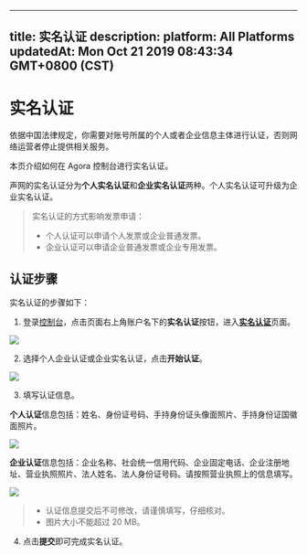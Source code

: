 
---
title: 实名认证
description: 
platform: All Platforms
updatedAt: Mon Oct 21 2019 08:43:34 GMT+0800 (CST)
---
# 实名认证
依据中国法律规定，你需要对账号所属的个人或者企业信息主体进行认证，否则网络运营者停止提供相关服务。

本页介绍如何在 Agora 控制台进行实名认证。

声网的实名认证分为**个人实名认证**和**企业实名认证**两种。个人实名认证可升级为企业实名认证。

> 实名认证的方式影响发票申请：
> - 个人认证可以申请个人发票或企业普通发票。
> - 企业认证可以申请企业普通发票或企业专用发票。

## 认证步骤
实名认证的步骤如下：

1. 登录[控制台](https://dashboard.agora.io/)，点击页面右上角账户名下的**实名认证**按钮，进入[**实名认证**](https://dashboard.agora.io/authentication)页面。

![](https://web-cdn.agora.io/docs-files/1562659486803)

2. 选择个人企业认证或企业实名认证，点击**开始认证**。

![](https://web-cdn.agora.io/docs-files/1562659504618)

3. 填写认证信息。

**个人认证**信息包括：姓名、身份证号码、手持身份证头像面照片、手持身份证国徽面照片。

![](https://web-cdn.agora.io/docs-files/1562663596610)

**企业认证**信息包括：企业名称、社会统一信用代码、企业固定电话、企业注册地址、营业执照照片、法人姓名、法人身份证号码。请按照营业执照上的信息填写。
	
![](https://web-cdn.agora.io/docs-files/1562663612453)

> - 认证信息提交后不可修改，请谨慎填写，仔细核对。
> - 图片大小不能超过 20 MB。

4. 点击**提交**即可完成实名认证。
